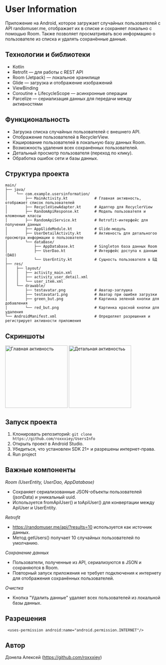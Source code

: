 # User Information
Приложение на Android, которое загружает случайных пользователей с API randomuser.me, отображает их в списке и сохраняет локально с помощью Room. Также позволяет просматривать всю информацию о пользователе из списка и удалять сохранённые данные.

## Технологии и библиотеки
- Kotlin
- Retrofit — для работы с REST API 
- Room (Jetpack) — локальное хранилище 
- Glide — загрузка и отображение изображений 
- ViewBinding 
- Coroutine + LifecycleScope — асинхронные операции 
- Parcelize — сериализация данных для передачи между активностями

## Функциональность
- Загрузка списка случайных пользователей с внешнего API. 
- Отображение пользователей в RecyclerView. 
- Кэширование пользователей в локальную базу данных Room. 
- Возможность удаления всех сохранённых пользователей. 
- Детальный просмотр пользователя (переход по клику). 
- Обработка ошибок сети и базы данных.

## Структура проекта

```
main/
├── java/
│    └── com.example.usersinformation/
│        ├── MainActivity.kt            # Главная активность, отображает список пользователей
│        ├── RecycleViewAdapter.kt      # Адаптер для RecyclerView
│        ├── RandomApiResponse.kt       # Модель пользователя и вложенные классы
│        ├── RandomApiService.kt        # Retrofit-интерфейс для получения данных
│        ├── AppGlideModule.kt          # Glide-модуль
│        ├── UserDetailActivity.kt      # Активность для детальногоо просмотра информации о пользователе
│        └── dataBase/
│            ├── AppDatabase.kt         # Singleton база данных Room
│            ├── UserDao.kt             # Интерфейс доступа к данным (DAO)
│            └── UserEntity.kt          # Сущность пользователя в БД
├── res/
│    ├── layout/
│    │   ├── activity_main.xml
│    │   ├── activity_user_detail.xml
│    │   └── user_item.xml
│    └── drawable/
│        ├── testavatar.png             # Аватар-заглушка
│        ├── testavatar1.png            # Аватар при ошибке загрузки
│        ├── green_but.png              # Картинка зеленой кнопки для добавления
│        └── red_but.png                # Картинка красной кнопки для удаления
└── AndroidManifest.xml                 # Определяет разрешения и регистрирует активности приложения
```

## Скриншоты

<img src="main/res/drawable/mainActivity.png" alt="Главная активность" width="200"/>
<img src="main/res/drawable/detailActivity.png" alt="Детальная активностьь" width="200"/>

## Запуск проекта
1. Клонировать репозиторий: ``` git clone https://github.com/roxxxiey/UsersInfo ```
2. Открыть проект в Android Studio.
3. Убедиться, что установлен SDK 21+ и разрешены интернет-права.
4. Run project

## Важные компоненты
*Room (UserEntity, UserDao, AppDatabase)*
- Сохраняет сериализованные JSON-объекты пользователей (jsonData) и уникальный uuid.
- Используется fromApiUser() и toApiUser() для конвертации между ApiUser и UserEntity.

*Retrofit*
- https://randomuser.me/api/?results=10 используется как источник данных. 
- Метод getUsers() получает 10 случайных пользователей по умолчанию.

*Сохранение данных*
- Пользователи, полученные из API, сериализуются в JSON и сохраняются в Room. 
- Повторный запуск приложения не требует подключения к интернету для отображения сохранённых пользователей.

*Очистка*
- Кнопка "Удалить данные" удаляет всех пользователей из локальной базы данных.

## Разрешения
``` <uses-permission android:name="android.permission.INTERNET"/>```

## Автор
Донела Алексей (https://github.com/roxxxiey)